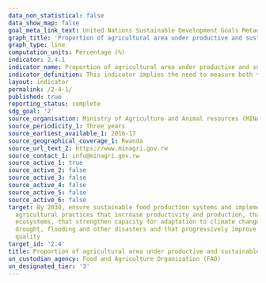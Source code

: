 ```yaml
---
data_non_statistical: false
data_show_map: false
goal_meta_link_text: United Nations Sustainable Development Goals Metadata (PDF 4.0 MB)
graph_title: 'Proportion of agricultural area under productive and sustainable agriculture'
graph_type: line
computation_units: Percentage (%)
indicator: 2.4.1
indicator_name: Proportion of agricultural area under productive and sustainable agriculture
indicator_definition: This indicator implies the need to measure both the extent of land under productive and sustainable agriculture, as well as the extent of land area under agriculture. It focuses on agricultural land, and therefore primarily on land that is used to grow crops and raise livestock
layout: indicator
permalink: /2-4-1/
published: true
reporting_status: complete
sdg_goal: '2'
source_organisation: Ministry of Agriculture and Animal resources (MINAGRI)and Rwanda Agriculture and Animal Resources Development Board (RAB)
source_periodicity_1: Three years
source_earliest_available_1: 2016-17
source_geographical_coverage_1: Rwanda
source_url_text_2: https://www.minagri.gov.rw
source_contact_1: info@minagri.gov.rw
source_active_1: true
source_active_2: false
source_active_3: false
source_active_4: false
source_active_5: false
source_active_6: false
target: By 2030, ensure sustainable food production systems and implement resilient
  agricultural practices that increase productivity and production, that help maintain
  ecosystems, that strengthen capacity for adaptation to climate change, extreme weather,
  drought, flooding and other disasters and that progressively improve land and soil
  quality
target_id: '2.4'
title: Proportion of agricultural area under productive and sustainable agriculture
un_custodian_agency: Food and Agriculture Organization (FAO)
un_designated_tier: '3'
---
```

